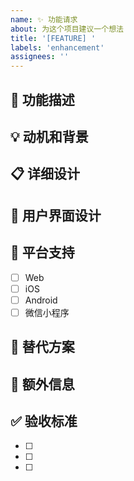 ```yaml
---
name: ✨ 功能请求
about: 为这个项目建议一个想法
title: '[FEATURE] '
labels: 'enhancement'
assignees: ''
---
```


## 🚀 功能描述
<!-- 清晰简洁地描述你想要的功能 -->

## 💡 动机和背景
<!-- 你的功能请求是否与某个问题相关？请描述一下 -->
<!-- 例如：我总是很沮丧，当[...] -->

## 📋 详细设计
<!-- 描述你希望这个功能如何工作 -->

## 🎨 用户界面设计
<!-- 如果涉及UI变更，请描述或提供设计稿 -->

## 📱 平台支持
<!-- 这个功能应该在哪些平台上可用？ -->
- [ ] Web
- [ ] iOS
- [ ] Android
- [ ] 微信小程序

## 🔄 替代方案
<!-- 描述你考虑过的任何替代解决方案或功能 -->

## 📝 额外信息
<!-- 添加任何其他关于功能请求的信息或截图 -->

## ✅ 验收标准
<!-- 描述这个功能完成时应该满足的条件 -->
- [ ] 
- [ ] 
- [ ]